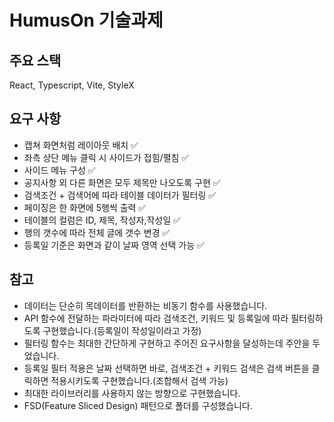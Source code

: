 # HumusOn 기술과제

## 주요 스택

React, Typescript, Vite, StyleX

## 요구 사항

- 캡쳐 화면처럼 레이아웃 배치 ✅
- 좌측 상단 메뉴 클릭 시 사이드가 접힘/펼침 ✅
- 사이드 메뉴 구성 ✅
- 공지사항 외 다른 화면은 모두 제목만 나오도록 구현 ✅
- 검색조건 + 검색어에 따라 테이블 데이터가 필터링 ✅
- 페이징은 한 화면에 5행씩 출력 ✅
- 테이블의 컬럼은 ID, 제목, 작성자,작성일 ✅
- 행의 갯수에 따라 전체 글에 갯수 변경 ✅
- 등록일 기준은 화면과 같이 날짜 영역 선택 가능 ✅

## 참고

- 데이터는 단순히 목데이터를 반환하는 비동기 함수를 사용했습니다.
- API 함수에 전달하는 파라미터에 따라 검색조건, 키워드 및 등록일에 따라 필터링하도록 구현했습니다.(등록일이 작성일이라고 가정)
- 필터링 함수는 최대한 간단하게 구현하고 주어진 요구사항을 달성하는데 주안을 두었습니다.
- 등록일 필터 적용은 날짜 선택하면 바로, 검색조건 + 키워드 검색은 검색 버튼을 클릭하면 적용시키도록 구현했습니다.(조합해서 검색 가능)
- 최대한 라이브러리를 사용하지 않는 방향으로 구현했습니다.
- FSD(Feature Sliced Design) 패턴으로 폴더를 구성했습니다. 
